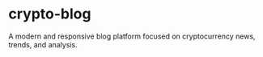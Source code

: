 # crypto-blog
A modern and responsive blog platform focused on cryptocurrency news, trends, and analysis.
